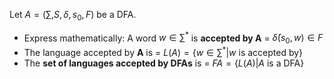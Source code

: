 Let $A = (\sum, S, \delta, s_0, F)$ be a DFA.
- Express mathematically: A word $w \in \sum^*$ is **accepted by A** = $\bar{\delta}(s_0, w) \in F$
- The language accepted by **A**  is = $L(A) = \{w \in \sum^* | w \text{ is accepted by}\}$
- The **set of languages accepted by DFAs** is =  $FA = \{L(A) | A \text{ is a DFA}\}$
